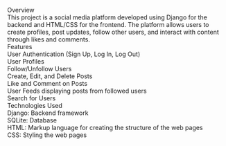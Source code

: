 Overview<br>
This project is a social media platform developed using Django for the backend and HTML/CSS for the frontend. The platform allows users to create profiles, post updates, follow other users, and interact with content through likes and comments.
<br>
Features<br>
  User Authentication (Sign Up, Log In, Log Out)<br>
User Profiles<br>
Follow/Unfollow Users<br>
Create, Edit, and Delete Posts<br>
Like and Comment on Posts<br>
User Feeds displaying posts from followed users<br>
Search for Users<br>
Technologies Used<br>
Django: Backend framework<br>
SQLite: Database<br>
HTML: Markup language for creating the structure of the web pages<br>
CSS: Styling the web pages<br>
